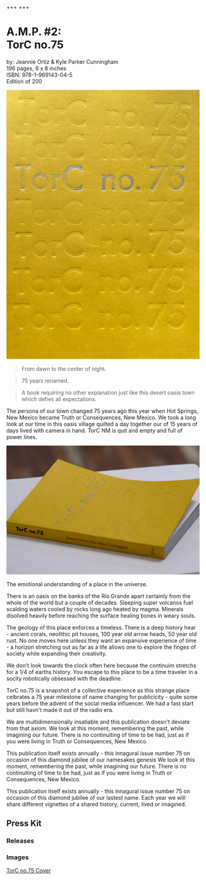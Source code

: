 +++
+++


# A.M.P. #2: <br/>TorC no.75 


by: Jeannie Ortiz & Kyle Parker Cunningham<br/> 
196 pages, 6 x 8 inches<br/>
ISBN: 978-1-969143-04-5<br/>
Edition of 200<br/>


![A yellow uncoated cardstock soft cover book with foil stamped title: TorC no.75 as well as blind debossing of the same title](torc75-cover.webp "TorC no.75 Cover")

>From dawn to the center of night.

>75 years renamed.

>A book requiring no other explanation just like this desert oasis town which defies all expectations.


The persona of our town changed 75 years ago this year when Hot Springs, New Mexico became Truth or Consequences, New Mexico. We took a long look at our time in this oasis village quilted a day together our of 15 years of days lived with camera in hand. TorC NM is quit and empty and full of power lines.


![TorC no.75](torc75-1.webp "TorC no.75 Book")


The emotional understanding of a place in the universe.

There is an oasis on the banks of the Rio Grande apart certainly from the whole of the world but a couple of decades. Sleeping super volcanos fuel scalding waters cooled by rocks long ago heated by magma. Minerals disolved heavily before reaching the surface healing bones in weary souls. 

The geology of this place enforces a timeless. There is a deep history hear - ancient corals, neolithic pit houses, 100 year old arrow heads, 50 year old rust. No one moves here unless they want an expansive experience of time - a horizon stretching out as far as a life allows one to explore the finges of society while expanding their creativity. 

We don't look towards the clock often here because the continuim stretchs for a 1/4 of earths history. You escape to this place to be a time traveler in a socity robotically obsessed with the deadline. 

TorC no.75 is a snapshot of a collective experience as this strange place celbrates a 75 year milestone of name changing for publicicity - quite some years before the advent of the social media influencer. We had a fast start but still havn't made it out of the radio era.   

We are multidimensionally insatiable and this publication doesn't deviate from that axiom. We look at this moment, remembering the past, while imagining our future. There is no continuiting of time to be had, just as if you were living in Truth or Consequences, New Mexico. 

This publication itself exists annually - this innagural issue number 75 on occasion of this diamond jubilee of our namesakes genesis We look at this moment, remembering the past, while imagining our future. There is no continuiting of time to be had, just as if you were living in Truth or Consequences, New Mexico. 

This publication itself exists annually - this innagural issue number 75 on occasion of this diamond jubilee of our lastest name. Each year we will share different vignettes of a shared history, current, lived or imagined. 


## Press Kit

### Releases

### Images

[TorC no.75 Cover](torc75-cover.webp)
